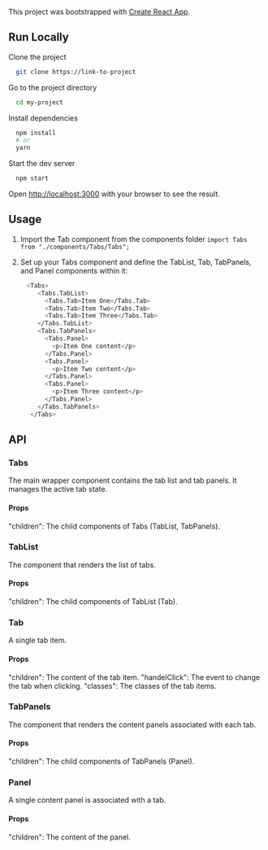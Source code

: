This project was bootstrapped with [Create React App](https://github.com/facebook/create-react-app).
## Run Locally

Clone the project

```bash
  git clone https://link-to-project
```

Go to the project directory

```bash
  cd my-project
```

Install dependencies

```bash
  npm install
  # or
  yarn
```

Start the dev server

```bash
  npm start
```

Open [http://localhost:3000](http://localhost:3000) with your browser to see the result.

## Usage

1. Import the Tab component from the components folder
`` import Tabs from "./components/Tabs/Tabs"; ``

2. Set up your Tabs component and define the TabList, Tab, TabPanels, and Panel components within it: 
```bash
     <Tabs>
        <Tabs.TabList>
          <Tabs.Tab>Item One</Tabs.Tab>
          <Tabs.Tab>Item Two</Tabs.Tab>
          <Tabs.Tab>Item Three</Tabs.Tab>
        </Tabs.TabList>
        <Tabs.TabPanels>
          <Tabs.Panel>
            <p>Item One content</p>
          </Tabs.Panel>
          <Tabs.Panel>
            <p>Item Two content</p>
          </Tabs.Panel>
          <Tabs.Panel>
            <p>Item Three content</p>
          </Tabs.Panel>
        </Tabs.TabPanels>
      </Tabs>
```

## API
### Tabs
The main wrapper component contains the tab list and tab panels. It manages the active tab state.
#### Props
"children": The child components of Tabs (TabList, TabPanels).
<br/>
### TabList
The component that renders the list of tabs.
#### Props
"children": The child components of TabList (Tab).
<br/>
### Tab
A single tab item.
#### Props
"children": The content of the tab item.
"handelClick": The event to change the tab when clicking.
"classes": The classes of the tab items.
<br/>
### TabPanels
The component that renders the content panels associated with each tab.
#### Props
"children": The child components of TabPanels (Panel).
<br/>
### Panel
A single content panel is associated with a tab.
#### Props
"children": The content of the panel.

